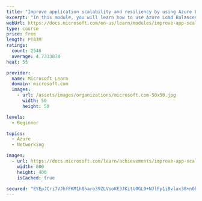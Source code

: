 ```yaml
---
title: "Improve application scalability and resiliency by using Azure Load Balancer"
excerpt: "In this module, you will learn how to use Azure Load Balancer to distribute traffic between multiple virtual servers or services."
webUrl: https://docs.microsoft.com/en-us/learn/modules/improve-app-scalability-resiliency-with-load-balancer/
type: course
price: Free
length: PT47M
ratings:
  count: 2546
  average: 4.7333074
heat: 55

provider:
  name: Microsoft Learn
  domain: microsoft.com
  images:
    - url: /assets/images/organizations/microsoft.com-50x50.jpg
      width: 50
      height: 50

levels:
  - Beginner

topics:
  - Azure
  - Networking

images:
  - url: https://docs.microsoft.com/learn/achievements/improve-app-scalability-resiliency-with-load-balancer-social.png
    width: 800
    height: 400
    isCached: true

secured: "EYEpJCri7VJhfFKM1h8haro39ZLVsoKE3JKitU0GL9+NJlFp1iBvlax38+n0bS7mAZTTawXeALu8Ph0fLGY1dNW86KIMUO9e30Ra3G3CVHa3j9SKtCqeBiiXlDJCz5BUoGIfiHTJERwEaZc4nMp9Hn+VnsoU49kI2DxUSMACeIce1Lwy062N7Ad0H2gwnntqFlj+RJ2baNo2V1u8wxZKHRgEcXXvTnTSdfsH/lZ4m4JvVn3T5pmtJyrcY5pjccPPkxXYfWVleEPfp2kz+wX4QgMd1Uem//grslbomDWmZE6B2CzeHYERVE2tUmGAjZ0d8TS8+3tK0g90s9KHSFttOQy5oDN5DgFus4S5yin+B2gF5q/HAC0lTo62Bdz94CR9pq76idPcWDYy/Yi0GEMAKY57J4tmdHToeDajFOlv9u4=;VrtdIKEHGfKSkh1lvah/4g=="
---
```


